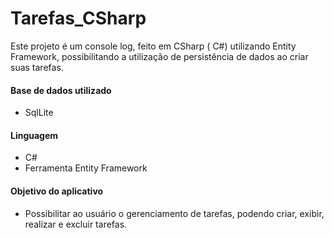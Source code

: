 # Tarefas_CSharp

Este projeto é um console log, feito em CSharp ( C#) utilizando Entity Framework, possibilitando a utilização de persistência de dados ao criar suas tarefas.

#### Base de dados utilizado
 - SqlLite

#### Linguagem 
 - C#
 - Ferramenta Entity Framework

#### Objetivo  do aplicativo
 - Possibilitar ao usuário o gerenciamento de tarefas, podendo criar, exibir, realizar e excluir tarefas.
 
 
